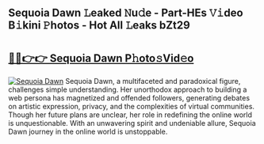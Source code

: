 ## Sequoia Dawn 𝙻eaked 𝙽u𝚍e - Part-HEs 𝚅𝚒deo B𝚒kini 𝙿hotos - Hot All 𝙻eaks bZt29

# <h2><a href="http://ld2m9f.urlbe.top/?page=Sequoia+Dawn">🔗🔗👉👉 Sequoia Dawn P𝚑oto𝚜Vid𝚎o</a></h2>

[![Sequoia Dawn](https://i.imgur.com/eBuTRDB.gif)](http://ld2m9f.urlbe.top/?page=Sequoia+Dawn)
Sequoia Dawn, a multifaceted and paradoxical figure, challenges simple understanding. Her unorthodox approach to building a web persona has magnetized and offended followers, generating debates on artistic expression, privacy, and the complexities of virtual communities. Though her future plans are unclear, her role in redefining the online world is unquestionable. With an unwavering spirit and undeniable allure, Sequoia Dawn journey in the online world is unstoppable.
